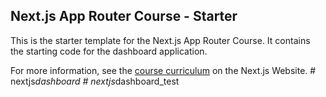 ## Next.js App Router Course - Starter

This is the starter template for the Next.js App Router Course. It contains the starting code for the dashboard application.

For more information, see the [course curriculum](https://nextjs.org/learn) on the Next.js Website.
#   n e x t j s _ d a s h b o a r d  
 #   n e x t j s _ d a s h b o a r d _ t e s t  
 